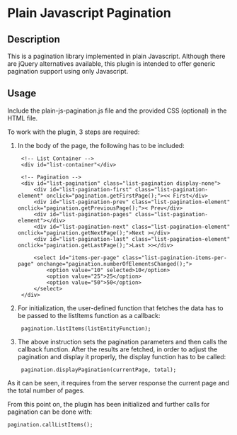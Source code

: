 Plain Javascript Pagination
===========================

Description
-----------
This is a pagination library implemented in plain Javascript. Although
there are jQuery alternatives available, this plugin is intended to offer
generic pagination support using only Javascript.


Usage
-----
Include the plain-js-pagination.js file and the provided CSS (optional) in the
HTML file. 

To work with the plugin, 3 steps are required:

1. In the body of the page, the following has to be included:
	
		<!-- List Container -->
		<div id="list-container"</div>

		<!-- Pagination -->
		<div id="list-pagination" class="list-pagination display-none">
		    <div id="list-pagination-first" class="list-pagination-element" onclick="pagination.getFirstPage();"><< First</div>
		    <div id="list-pagination-prev" class="list-pagination-element" onclick="pagination.getPreviousPage();">< Prev</div>
		    <div id="list-pagination-pages" class="list-pagination-element"></div>
		    <div id="list-pagination-next" class="list-pagination-element" onclick="pagination.getNextPage();">Next ></div>
		    <div id="list-pagination-last" class="list-pagination-element" onclick="pagination.getLastPage();">Last >></div>

		    <select id="items-per-page" class="list-pagination-items-per-page" onchange="pagination.numberOfElementsChanged();">
		        <option value="10" selected>10</option>
		        <option value="25">25</option>
		        <option value="50">50</option>
		    </select>
		</div>

2. For initialization, the user-defined function that fetches the data has to be passed
to the listItems function as a callback:

	    pagination.listItems(listEntityFunction);

3. The above instruction sets the pagination parameters and then calls the callback function.
After the results are fetched, in order to adjust the pagination and display it properly,
the display function has to be called:

		pagination.displayPagination(currentPage, total);

As it can be seen, it requires from the server response the current page and the total number
of pages.



From this point on, the plugin has been initialized and further calls for pagination can
be done with:

    pagination.callListItems();

